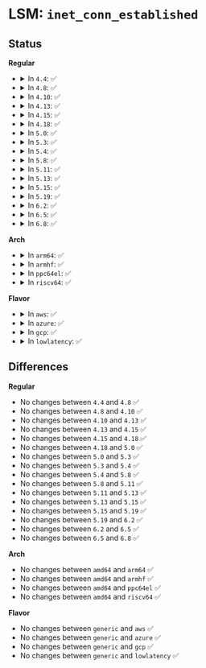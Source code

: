 # LSM: <code>inet_conn_established</code>

## Status
<b>Regular</b>
<ul>
<li>
<details>
<summary>In <code>4.4</code>: ✅</summary>

```c
void security_inet_conn_established(struct sock *sk, struct sk_buff *skb);
```
</details>
</li>
<li>
<details>
<summary>In <code>4.8</code>: ✅</summary>

```c
void security_inet_conn_established(struct sock *sk, struct sk_buff *skb);
```
</details>
</li>
<li>
<details>
<summary>In <code>4.10</code>: ✅</summary>

```c
void security_inet_conn_established(struct sock *sk, struct sk_buff *skb);
```
</details>
</li>
<li>
<details>
<summary>In <code>4.13</code>: ✅</summary>

```c
void security_inet_conn_established(struct sock *sk, struct sk_buff *skb);
```
</details>
</li>
<li>
<details>
<summary>In <code>4.15</code>: ✅</summary>

```c
void security_inet_conn_established(struct sock *sk, struct sk_buff *skb);
```
</details>
</li>
<li>
<details>
<summary>In <code>4.18</code>: ✅</summary>

```c
void security_inet_conn_established(struct sock *sk, struct sk_buff *skb);
```
</details>
</li>
<li>
<details>
<summary>In <code>5.0</code>: ✅</summary>

```c
void security_inet_conn_established(struct sock *sk, struct sk_buff *skb);
```
</details>
</li>
<li>
<details>
<summary>In <code>5.3</code>: ✅</summary>

```c
void security_inet_conn_established(struct sock *sk, struct sk_buff *skb);
```
</details>
</li>
<li>
<details>
<summary>In <code>5.4</code>: ✅</summary>

```c
void security_inet_conn_established(struct sock *sk, struct sk_buff *skb);
```
</details>
</li>
<li>
<details>
<summary>In <code>5.8</code>: ✅</summary>

```c
void security_inet_conn_established(struct sock *sk, struct sk_buff *skb);
```
</details>
</li>
<li>
<details>
<summary>In <code>5.11</code>: ✅</summary>

```c
void security_inet_conn_established(struct sock *sk, struct sk_buff *skb);
```
</details>
</li>
<li>
<details>
<summary>In <code>5.13</code>: ✅</summary>

```c
void security_inet_conn_established(struct sock *sk, struct sk_buff *skb);
```
</details>
</li>
<li>
<details>
<summary>In <code>5.15</code>: ✅</summary>

```c
void security_inet_conn_established(struct sock *sk, struct sk_buff *skb);
```
</details>
</li>
<li>
<details>
<summary>In <code>5.19</code>: ✅</summary>

```c
void security_inet_conn_established(struct sock *sk, struct sk_buff *skb);
```
</details>
</li>
<li>
<details>
<summary>In <code>6.2</code>: ✅</summary>

```c
void security_inet_conn_established(struct sock *sk, struct sk_buff *skb);
```
</details>
</li>
<li>
<details>
<summary>In <code>6.5</code>: ✅</summary>

```c
void security_inet_conn_established(struct sock *sk, struct sk_buff *skb);
```
</details>
</li>
<li>
<details>
<summary>In <code>6.8</code>: ✅</summary>

```c
void security_inet_conn_established(struct sock *sk, struct sk_buff *skb);
```
</details>
</li>
</ul>
<b>Arch</b>
<ul>
<li>
<details>
<summary>In <code>arm64</code>: ✅</summary>

```c
void security_inet_conn_established(struct sock *sk, struct sk_buff *skb);
```
</details>
</li>
<li>
<details>
<summary>In <code>armhf</code>: ✅</summary>

```c
void security_inet_conn_established(struct sock *sk, struct sk_buff *skb);
```
</details>
</li>
<li>
<details>
<summary>In <code>ppc64el</code>: ✅</summary>

```c
void security_inet_conn_established(struct sock *sk, struct sk_buff *skb);
```
</details>
</li>
<li>
<details>
<summary>In <code>riscv64</code>: ✅</summary>

```c
void security_inet_conn_established(struct sock *sk, struct sk_buff *skb);
```
</details>
</li>
</ul>
<b>Flavor</b>
<ul>
<li>
<details>
<summary>In <code>aws</code>: ✅</summary>

```c
void security_inet_conn_established(struct sock *sk, struct sk_buff *skb);
```
</details>
</li>
<li>
<details>
<summary>In <code>azure</code>: ✅</summary>

```c
void security_inet_conn_established(struct sock *sk, struct sk_buff *skb);
```
</details>
</li>
<li>
<details>
<summary>In <code>gcp</code>: ✅</summary>

```c
void security_inet_conn_established(struct sock *sk, struct sk_buff *skb);
```
</details>
</li>
<li>
<details>
<summary>In <code>lowlatency</code>: ✅</summary>

```c
void security_inet_conn_established(struct sock *sk, struct sk_buff *skb);
```
</details>
</li>
</ul>

## Differences
<b>Regular</b>
<ul>
<li>
No changes between <code>4.4</code> and <code>4.8</code> ✅
</li>
<li>
No changes between <code>4.8</code> and <code>4.10</code> ✅
</li>
<li>
No changes between <code>4.10</code> and <code>4.13</code> ✅
</li>
<li>
No changes between <code>4.13</code> and <code>4.15</code> ✅
</li>
<li>
No changes between <code>4.15</code> and <code>4.18</code> ✅
</li>
<li>
No changes between <code>4.18</code> and <code>5.0</code> ✅
</li>
<li>
No changes between <code>5.0</code> and <code>5.3</code> ✅
</li>
<li>
No changes between <code>5.3</code> and <code>5.4</code> ✅
</li>
<li>
No changes between <code>5.4</code> and <code>5.8</code> ✅
</li>
<li>
No changes between <code>5.8</code> and <code>5.11</code> ✅
</li>
<li>
No changes between <code>5.11</code> and <code>5.13</code> ✅
</li>
<li>
No changes between <code>5.13</code> and <code>5.15</code> ✅
</li>
<li>
No changes between <code>5.15</code> and <code>5.19</code> ✅
</li>
<li>
No changes between <code>5.19</code> and <code>6.2</code> ✅
</li>
<li>
No changes between <code>6.2</code> and <code>6.5</code> ✅
</li>
<li>
No changes between <code>6.5</code> and <code>6.8</code> ✅
</li>
</ul>
<b>Arch</b>
<ul>
<li>
No changes between <code>amd64</code> and <code>arm64</code> ✅
</li>
<li>
No changes between <code>amd64</code> and <code>armhf</code> ✅
</li>
<li>
No changes between <code>amd64</code> and <code>ppc64el</code> ✅
</li>
<li>
No changes between <code>amd64</code> and <code>riscv64</code> ✅
</li>
</ul>
<b>Flavor</b>
<ul>
<li>
No changes between <code>generic</code> and <code>aws</code> ✅
</li>
<li>
No changes between <code>generic</code> and <code>azure</code> ✅
</li>
<li>
No changes between <code>generic</code> and <code>gcp</code> ✅
</li>
<li>
No changes between <code>generic</code> and <code>lowlatency</code> ✅
</li>
</ul>
